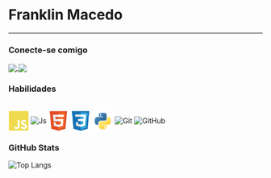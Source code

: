 # Franklin Macedo

---

### Conecte-se comigo

<div style="display: flex flex-direction: row">
  <a title="Dio" href="https://www.dio.me/users/frankmcdias" target="_blank">
  <img align="center" src="https://img.shields.io/badge/-Meu%20Perfil%20na%20DIO-30A3DC?style=for-the-badge">
  </a>

  <a title="LinkedIn" href="https://www.linkedin.com/in/franklinmacedodias/" target="_blank">
  <img align="center" src="https://img.shields.io/badge/-LinkedIn-000?style=for-the-badge&logo=linkedin&logoColor=30A3DC">
  </a>
</div>

### Habilidades

<div style="display: inline_block"><br>
  <img align="center" alt="Js" height="40" width="40" src="https://raw.githubusercontent.com/devicons/devicon/master/icons/javascript/javascript-plain.svg">
  <img align="center" alt="Js" height="40" width="40" src="https://miro.medium.com/max/256/1*tYwniVWMqcytJ1AQ6zud7A.png">
  <img align="center" alt="HTML" height="40" width="40" src="https://raw.githubusercontent.com/devicons/devicon/master/icons/html5/html5-original.svg">
  <img align="center" alt="CSS" height="40" width="40" src="https://raw.githubusercontent.com/devicons/devicon/master/icons/css3/css3-original.svg">
  <img align="center" alt="Python" height="40" width="40" src="https://raw.githubusercontent.com/devicons/devicon/master/icons/python/python-original.svg">
  <img align="center" alt="Git" height="40" width="40" src="https://cdn.jsdelivr.net/gh/devicons/devicon/icons/git/git-original.svg">
  <img align="center" alt="GitHub" height="40" width="40" src="https://user-images.githubusercontent.com/3369400/139447912-e0f43f33-6d9f-45f8-be46-2df5bbc91289.png">
</div>

### GitHub Stats

![Top Langs](https://github-readme-stats-git-masterrstaa-rickstaa.vercel.app/api/top-langs/?username=Frankdias92&layout=compact&bg_color=000&border_color=30A3DC&title_color=E94D5F&text_color=FFF)
